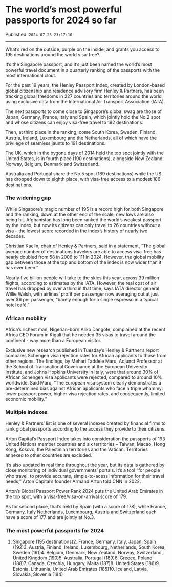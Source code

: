 # The world’s most powerful passports for 2024 so far

Published :`2024-07-23 23:17:10`

---

What’s red on the outside, purple on the inside, and grants you access to 195 destinations around the world visa-free?

It’s the Singapore passport, and it’s just been named the world’s most powerful travel document in a quarterly ranking of the passports with the most international clout.

For the past 19 years, the Henley Passport Index, created by London-based global citizenship and residence advisory firm Henley & Partners, has been tracking global freedoms in 227 countries and territories around the world, using exclusive data from the International Air Transport Association (IATA).

The next passports to come close to Singapore’s global swag are those of Japan, Germany, France, Italy and Spain, which jointly hold the No.2 spot and whose citizens can enjoy visa-free travel to 192 destinations.

Then, at third place in the ranking, come South Korea, Sweden, Finland, Austria, Ireland, Luxembourg and the Netherlands, all of which have the privilege of seamless jaunts to 191 destinations.

The UK, which in the bygone days of 2014 held the top spot jointly with the United States, is in fourth place (190 destinations), alongside New Zealand, Norway, Belgium, Denmark and Switzerland.

Australia and Portugal share the No.5 spot (189 destinations) while the US has dropped down to eighth place, with visa-free access to a modest 186 destinations.

### The widening gap

While Singapore’s magic number of 195 is a record high for both Singapore and the ranking, down at the other end of the scale, new lows are also being hit. Afghanistan has long been ranked the world’s weakest passport by the index, but now its citizens can only travel to 26 countries without a visa – the lowest score recorded in the index’s history of nearly two decades.

Christian Kaelin, chair of Henley & Partners, said in a statement, “The global average number of destinations travelers are able to access visa-free has nearly doubled from 58 in 2006 to 111 in 2024. However, the global mobility gap between those at the top and bottom of the index is now wider than it has ever been.”

Nearly five billion people will take to the skies this year, across 39 million flights, according to estimates by the IATA. However, the real cost of air travel has dropped by over a third in that time, says IATA director general Willie Walsh, with airlines’ profit per passenger now averaging out at just over $6 per passenger, “barely enough for a single espresso in a typical hotel café.”

### African mobility

Africa’s richest man, Nigerian-born Aliko Dangote, complained at the recent Africa CEO Forum in Kigali that he needed 35 visas to travel around the continent - way more than a European visitor.

Exclusive new research published in Tuesday’s Henley & Partner’s report compares Schengen visa rejection rates for African applicants to those from other regions. The findings, by Mehari Taddele Maru, Adjunct Professor at the School of Transnational Governance at the European University Institute, and Johns Hopkins University in Italy, were that around 30% of African Schengen visa applicants were rejected, compared to around 10% worldwide. Said Maru, “The European visa system clearly demonstrates a pre-determined bias against African applicants who face a triple whammy: lower passport power, higher visa rejection rates, and consequently, limited economic mobility.”

### Multiple indexes

Henley & Partners’ list is one of several indexes created by financial firms to rank global passports according to the access they provide to their citizens.

Arton Capital’s Passport Index takes into consideration the passports of 193 United Nations member countries and six territories – Taiwan, Macao, Hong Kong, Kosovo, the Palestinian territories and the Vatican. Territories annexed to other countries are excluded.

It’s also updated in real time throughout the year, but its data is gathered by close monitoring of individual governments’ portals. It’s a tool “for people who travel, to provide accurate, simple-to-acess information for their travel needs,” Arton Capital’s founder Armand Arton told CNN in 2022.

Arton’s Global Passport Power Rank 2024 puts the United Arab Emirates in the top spot, with a visa-free/visa-on-arrival score of 179.

As for second place, that’s held by Spain (with a score of 178), while France, Germany, Italy Netherlands, Luxembourg, Austria and Switzerland each have a score of 177 and are jointly at No.3.

### The most powerful passports for 2024

1. Singapore (195 destinations)2. France, Germany, Italy, Japan, Spain (192)3. Austria, Finland, Ireland, Luxembourg, Netherlands, South Korea, Sweden (191)4. Belgium, Denmark, New Zealand, Norway, Switzerland, United Kingdom (190)5. Australia, Portugal (189)6. Greece, Poland (188)7. Canada, Czechia, Hungary, Malta (187)8. United States (186)9. Estonia, Lithuania, United Arab Emirates (185)10. Iceland, Latvia, Slovakia, Slovenia (184)

---


